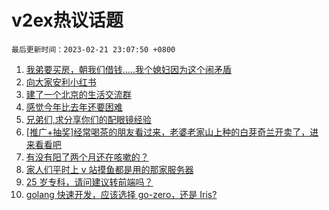 # v2ex热议话题

`最后更新时间：2023-02-21 23:07:50 +0800`

1. [我弟要买房，朝我们借钱.....我个媳妇因为这个闹矛盾](https://www.v2ex.com/t/917858)
1. [向大家安利小红书](https://www.v2ex.com/t/917797)
1. [建了一个北京的生活交流群](https://www.v2ex.com/t/917878)
1. [感觉今年比去年还要困难](https://www.v2ex.com/t/917843)
1. [兄弟们,求分享你们的配眼镜经验](https://www.v2ex.com/t/917805)
1. [[推广+抽奖]经常喝茶的朋友看过来，老婆老家山上种的白芽奇兰开卖了，进来看看吧](https://www.v2ex.com/t/917845)
1. [有没有阳了两个月还在咳嗽的？](https://www.v2ex.com/t/917834)
1. [家人们平时上 v 站摸鱼都是用的那家服务器](https://www.v2ex.com/t/917803)
1. [25 岁专科，请问建议转前端吗？](https://www.v2ex.com/t/917781)
1. [golang 快速开发，应该选择 go-zero，还是 Iris?](https://www.v2ex.com/t/917798)

